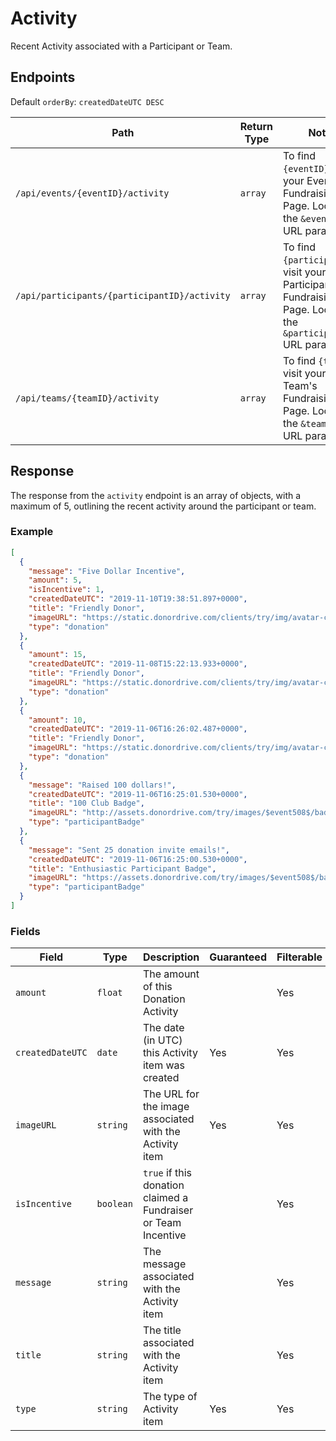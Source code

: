 # Activity

Recent Activity associated with a Participant or Team.

## Endpoints

Default `orderBy`: `createdDateUTC DESC`

|Path|Return Type|Notes|
|---|---|---|
|`/api/events/{eventID}/activity`|`array`|To find `{eventID}`, visit your Event's Fundraising Page. Look for the `&eventID=` URL parameter.|
|`/api/participants/{participantID}/activity`|`array`|To find `{participantID}`, visit your Participant's Fundraising Page. Look for the `&participantID=` URL parameter.|
|`/api/teams/{teamID}/activity`|`array`|To find `{teamID}`, visit your Team's Fundraising Page. Look for the `&teamID=` URL parameter.|

## Response

The response from the `activity` endpoint is an array of objects, with a maximum of 5, outlining the recent activity around the participant or team.

### Example

```json
[
  {
    "message": "Five Dollar Incentive",
    "amount": 5,
    "isIncentive": 1,
    "createdDateUTC": "2019-11-10T19:38:51.897+0000",
    "title": "Friendly Donor",
    "imageURL": "https://static.donordrive.com/clients/try/img/avatar-constituent-default.gif",
    "type": "donation"
  },
  {
    "amount": 15,
    "createdDateUTC": "2019-11-08T15:22:13.933+0000",
    "title": "Friendly Donor",
    "imageURL": "https://static.donordrive.com/clients/try/img/avatar-constituent-default.gif",
    "type": "donation"
  },
  {
    "amount": 10,
    "createdDateUTC": "2019-11-06T16:26:02.487+0000",
    "title": "Friendly Donor",
    "imageURL": "https://static.donordrive.com/clients/try/img/avatar-constituent-default.gif",
    "type": "donation"
  },
  {
    "message": "Raised 100 dollars!",
    "createdDateUTC": "2019-11-06T16:25:01.530+0000",
    "title": "100 Club Badge",
    "imageURL": "http://assets.donordrive.com/try/images/$event508$/badge_2F7819D3_C019_3C7D_B9D716687CEEC0A5.png",
    "type": "participantBadge"
  },
  {
    "message": "Sent 25 donation invite emails!",
    "createdDateUTC": "2019-11-06T16:25:00.530+0000",
    "title": "Enthusiastic Participant Badge",
    "imageURL": "https://assets.donordrive.com/try/images/$event508$/badge_DCB0A883_BC0A_97DB_639B4D7BFDEC638E.png",
    "type": "participantBadge"
  }
]
```

### Fields

|Field|Type|Description|Guaranteed|Filterable|Notes|
|---|---|---|---|---|---|
|`amount`|`float`|The amount of this Donation Activity||Yes|For `donation` type Activity items|
|`createdDateUTC`|`date`|The date (in UTC) this Activity item was created|Yes|Yes|ISO-8601 format|
|`imageURL`|`string`|The URL for the image associated with the Activity item|Yes|Yes||
|`isIncentive`|`boolean`|`true` if this donation claimed a Fundraiser or Team Incentive||Yes|For `donation` type Activity items|
|`message`|`string`|The message associated with the Activity item||Yes||
|`title`|`string`|The title associated with the Activity item||Yes||
|`type`|`string`|The type of Activity item|Yes|Yes|`donation` or `participantBadge` or `teamBadge`|